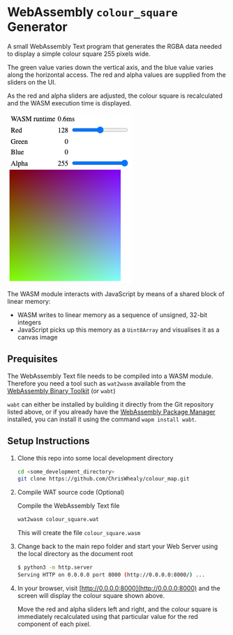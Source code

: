 # WebAssembly `colour_square` Generator

A small WebAssembly Text program that generates the RGBA data needed to display a simple colour square 255 pixels wide.

The green value varies down the vertical axis, and the blue value varies along the horizontal access.
The red and alpha values are supplied from the sliders on the UI.

As the red and alpha sliders are adjusted, the colour square is recalculated and the WASM execution time is displayed.

![Screenshot](./Screenshot.png)

The WASM module interacts with JavaScript by means of a shared block of linear memory:

* WASM writes to linear memory as a sequence of unsigned, 32-bit integers
* JavaScript picks up this memory as a `Uint8Array` and visualises it as a canvas image

## Prequisites

The WebAssembly Text file needs to be compiled into a WASM module.
Therefore you need a tool such as `wat2wasm` available from the [WebAssembly Binary Toolkit](https://github.com/WebAssembly/wabt) (or `wabt`)

`wabt` can either be installed by building it directly from the Git repository listed above, or if you already have the [WebAssembly Package Manager](https://wapm.io/package/wabt) installed, you can install it using the command `wapm install wabt`.

## Setup Instructions

1. Clone this repo into some local development directory

    ```bash
    cd <some_development_directory>
    git clone https://github.com/ChrisWhealy/colour_map.git
    ```

1. Compile WAT source code (Optional)

    Compile the WebAssembly Text file

    ```bash
    wat2wasm colour_square.wat
    ```

    This will create the file `colour_square.wasm`

1. Change back to the main repo folder and start your Web Server using the local directory as the document root

    ```bash
    $ python3 -m http.server
    Serving HTTP on 0.0.0.0 port 8000 (http://0.0.0.0:8000/) ...
    ```

1. In your browser, visit [http://0.0.0.0:8000](http://0.0.0.0:8000) and the screen will display the colour square shown above.

    Move the red and alpha sliders left and right, and the colour square is immediately recalculated using that particular value for the red component of each pixel.
